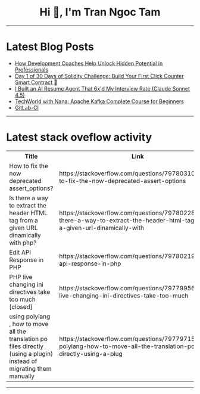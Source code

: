<h1 align="center">Hi 👋, I'm Tran Ngoc Tam</h1>

---

# Latest Blog Posts 
<!-- BLOG-POST-LIST:START -->
- [How Development Coaches Help Unlock Hidden Potential in Professionals](https://dev.to/toby-patrick/how-development-coaches-help-unlock-hidden-potential-in-professionals-1l2c)
- [Day 1 of 30 Days of Solidity Challenge: Build Your First Click Counter Smart Contract 🚀](https://dev.to/sauravkumar8178/day-1-of-30-days-of-solidity-challenge-build-your-first-click-counter-smart-contract-ipj)
- [I Built an AI Resume Agent That 6x&#39;d My Interview Rate &lpar;Claude Sonnet 4.5&rpar;](https://dev.to/aabyzov/i-built-an-ai-resume-agent-that-6xd-my-interview-rate-claude-sonnet-45-4c77)
- [TechWorld with Nana: Apache Kafka Complete Course for Beginners](https://dev.to/scale_youtube/techworld-with-nana-apache-kafka-complete-course-for-beginners-2cd3)
- [GitLab-CI](https://dev.to/omar_ahmed/gitlab-ci-p9g)
<!-- BLOG-POST-LIST:END -->

---

# Latest stack oveflow activity
<table>
  <tr><th>Title</th><th>Link</th></tr>
  <!-- STACKOVERFLOW:START --><tr><td>How to fix the now deprecated assert_options?</td><td>https://stackoverflow.com/questions/79780310/how-to-fix-the-now-deprecated-assert-options</td></tr><tr><td>Is there a way to extract the header HTML tag from a given URL dinamically with php?</td><td>https://stackoverflow.com/questions/79780228/is-there-a-way-to-extract-the-header-html-tag-from-a-given-url-dinamically-with</td></tr><tr><td>Edit API Response in PHP</td><td>https://stackoverflow.com/questions/79780219/edit-api-response-in-php</td></tr><tr><td>PHP live changing ini directives take too much [closed]</td><td>https://stackoverflow.com/questions/79779956/php-live-changing-ini-directives-take-too-much</td></tr><tr><td>using polylang , how to move all the translation po files directly &lpar;using a plugin&rpar; instead of migrating them manually</td><td>https://stackoverflow.com/questions/79779715/using-polylang-how-to-move-all-the-translation-po-files-directly-using-a-plug</td></tr><!-- STACKOVERFLOW:END -->
</table>

---


